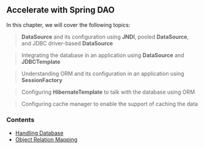 ## Accelerate with Spring DAO

In this chapter, we will cover the following topics:
> **DataSource** and its configuration using **JNDI**, pooled **DataSource**, and JDBC driver-based **DataSource**

> Integrating the database in an application using **DataSource** and **JDBCTemplate**

> Understanding ORM and its configuration in an application using **SessionFactory**

> Configuring **HibernateTemplate** to talk with the database using ORM

> Configuring cache manager to enable the support of caching the data

### Contents
- [Handling Database]()
- [Object Relation Mapping]()